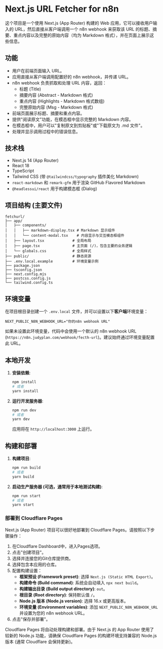 # Next.js URL Fetcher for n8n

这个项目是一个使用 Next.js (App Router) 构建的 Web 应用，它可以接收用户输入的 URL，然后直接从客户端调用一个 n8n webhook 来获取该 URL 的标题、摘要、重点内容以及完整的原始内容（均为 Markdown 格式），并在页面上展示这些信息。

## 功能

- 用户在前端页面输入 URL。
- 应用直接从客户端调用配置好的 n8n webhook，并传递 URL。
- n8n webhook 负责抓取和处理 URL 内容，返回：
    - 标题 (Title)
    - 摘要内容 (Abstract - Markdown 格式)
    - 重点内容 (Highlights - Markdown 格式数组)
    - 完整原始内容 (Msg - Markdown 格式)
- 前端页面展示标题、摘要和重点内容。
- 提供"阅读原文"功能，在模态框中显示完整的 Markdown 内容。
- 在模态框中，用户可以"复制原文到剪贴板"或"下载原文为 .md 文件"。
- 处理并显示调用过程中的错误信息。

## 技术栈

- Next.js 14 (App Router)
- React 18
- TypeScript
- Tailwind CSS (带 `@tailwindcss/typography` 插件美化 Markdown)
- `react-markdown` 和 `remark-gfm` 用于渲染 GitHub Flavored Markdown
- `@headlessui/react` 用于构建模态框 (Dialog)

## 项目结构 (主要文件)

```
fetchurl/
├── app/
│   ├── components/
│   │   ├── markdown-display.tsx # Markdown 显示组件
│   │   └── content-modal.tsx    # 内容显示与交互模态框组件
│   ├── layout.tsx             # 全局布局
│   ├── page.tsx               # 主页面 (/)，包含主要的业务逻辑
│   └── globals.css            # 全局样式
├── public/                    # 静态资源
├── .env.local.example         # 环境变量示例
├── package.json
├── tsconfig.json
├── next.config.mjs
├── postcss.config.js
└── tailwind.config.ts
```

## 环境变量

在项目根目录创建一个 `.env.local` 文件，并可以设置以下**客户端**环境变量：

```
NEXT_PUBLIC_N8N_WEBHOOK_URL="你的n8n webhook URL"
```
如果未设置此环境变量，代码中会使用一个默认的 n8n webhook URL (`https://n8n.judyplan.com/webhook/fecth-url`)。建议始终通过环境变量配置此 URL。

## 本地开发

1.  **安装依赖**:
    ```bash
    npm install
    # 或者
    yarn install
    ```

2.  **运行开发服务器**:
    ```bash
    npm run dev
    # 或者
    yarn dev
    ```

    应用将在 `http://localhost:3000` 上运行。

## 构建和部署

1.  **构建项目**:
    ```bash
    npm run build
    # 或者
    yarn build
    ```

2.  **启动生产服务器 (可选，通常用于本地测试构建)**:
    ```bash
    npm run start
    # 或者
    yarn start
    ```

### 部署到 Cloudflare Pages

Next.js (App Router) 项目可以很好地部署到 Cloudflare Pages。请按照以下步骤操作：

1.  在Cloudflare Dashboard中，进入Pages选项。
2.  点击"创建项目"。
3.  选择并连接您的Git仓库提供商。
4.  选择包含本应用的仓库。
5.  配置构建设置：
    *   **框架预设 (Framework preset)**: 选择 `Next.js (Static HTML Export)`。
    *   **构建命令 (Build command)**: 系统会自动填入 `npx next build`。
    *   **构建输出目录 (Build output directory)**: `out`。
    *   **根目录 (Root directory)**: 保持默认值 `/`。
    *   **Node.js 版本 (Node.js version)**: 选择 16.x 或更高版本。
    *   **环境变量 (Environment variables)**: 添加 `NEXT_PUBLIC_N8N_WEBHOOK_URL` 并设置为您的 n8n webhook URL。
6.  点击"保存并部署"。

Cloudflare Pages 将自动处理构建和部署。由于 Next.js 的 App Router 使用了较新的 Node.js 功能，请确保 Cloudflare Pages 的构建环境支持兼容的 Node.js 版本 (通常 Cloudflare 会保持更新)。 